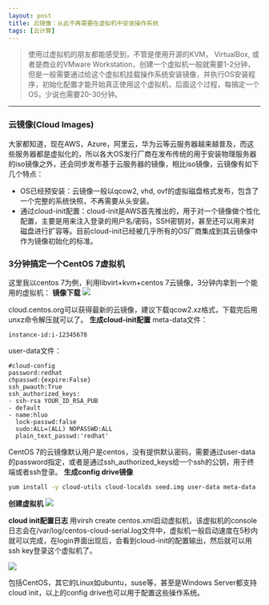 ```yaml
---
layout: post
title: 云镜像：从此不再需要在虚拟机中安装操作系统
tags: [云计算]
---
```

> 使用过虚拟机的朋友都能感受到，不管是使用开源的KVM， VirtualBox, 或者是商业的VMware Workstation，创建一个虚拟机一般就需要1-2分钟，但是一般需要通过给这个虚拟机挂载操作系统安装镜像，并执行OS安装程序，初始化配置才能开始真正使用这个虚拟机，后面这个过程，每搞定一个OS，少说也需要20-30分钟。

------
### 云镜像(Cloud Images)
大家都知道，现在AWS，Azure，阿里云，华为云等云服务器越来越普及，而这些服务器都是虚拟化的，所以各大OS发行厂商在发布传统的用于安装物理服务器的iso镜像之外，还会同步发布基于云服务器的镜像，相比iso镜像，云镜像有如下几个特点：
* OS已经预安装：云镜像一般以qcow2, vhd, ovf的虚拟磁盘格式发布，包含了一个完整的系统快照，不再需要从头安装。
* 通过cloud-init配置：cloud-init是AWS首先推出的，用于对一个镜像做个性化配置，主要是用来注入登录的用户名/密码，SSH密钥对，甚至还可以用来对磁盘进行扩容等。目前cloud-init已经被几乎所有的OS厂商集成到其云镜像中作为镜像初始化的标准。

### 3分钟搞定一个CentOS 7虚拟机
这里我以centos 7为例，利用libvirt+kvm+centos 7云镜像，3分钟内拿到一个能用的虚拟机：
**镜像下载**
![](http://ygjs-static-hz.oss-cn-beijing.aliyuncs.com/images/2018-1-17/27.jpg)

cloud.centos.org可以获得最新的云镜像，建议下载qcow2.xz格式，下载完后用unxz命令解压就可以了。
**生成cloud-init配置**
meta-data文件：
```
instance-id:i-12345678
```

user-data文件：
```
#cloud-config
password:redhat
chpasswd:{expire:False}
ssh_pwauth:True
ssh_authorized_keys:
- ssh-rsa YOUR_ID_RSA_PUB
- default
- name:hluo
  lock-passwd:false
  sudo:ALL=(ALL) NOPASSWD:ALL
  plain_text_passwd:'redhat'
```
CentOS 7的云镜像默认用户是centos，没有提供默认密码，需要通过user-data的password指定，或者是通过ssh_authorized_keys给一个ssh的公钥，用于终端或者ssh登录。
**生成config drive镜像**
```sh
yum install -y cloud-utils cloud-localds seed.img user-data meta-data
```
**创建虚拟机**
![](http://ygjs-static-hz.oss-cn-beijing.aliyuncs.com/images/2018-1-17/28.jpg)

**cloud init配置日志**
用virsh create centos.xml启动虚拟机，该虚拟机的console日志会在/var/log/centos-cloud-serial.log文件中，虚拟机一般启动速度在5秒内就可以完成，在login界面出现后，会看到cloud-init的配置输出，然后就可以用ssh key登录这个虚拟机了。

![](http://ygjs-static-hz.oss-cn-beijing.aliyuncs.com/images/2018-1-17/29.jpg)

包括CentOS，其它的Linux如ubuntu，suse等，甚至是Windows Server都支持cloud init，以上的config drive也可以用于配置这些操作系统。